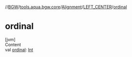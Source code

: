 //[BGW](../../../../index.md)/[tools.aqua.bgw.core](../../index.md)/[Alignment](../index.md)/[LEFT_CENTER](index.md)/[ordinal](ordinal.md)



# ordinal  
[jvm]  
Content  
val [ordinal](ordinal.md): [Int](https://kotlinlang.org/api/latest/jvm/stdlib/kotlin/-int/index.html)  



